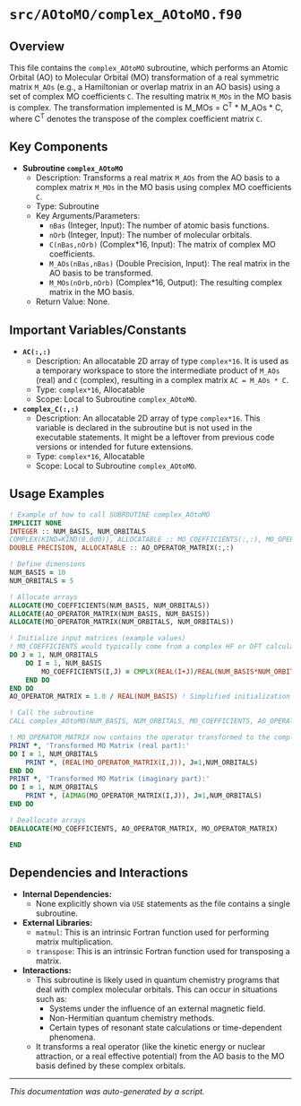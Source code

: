 # `src/AOtoMO/complex_AOtoMO.f90`

## Overview

This file contains the `complex_AOtoMO` subroutine, which performs an Atomic Orbital (AO) to Molecular Orbital (MO) transformation of a real symmetric matrix `M_AOs` (e.g., a Hamiltonian or overlap matrix in an AO basis) using a set of complex MO coefficients `C`. The resulting matrix `M_MOs` in the MO basis is complex. The transformation implemented is M_MOs = C<sup>T</sup> * M_AOs * C, where C<sup>T</sup> denotes the transpose of the complex coefficient matrix `C`.

## Key Components

*   **Subroutine `complex_AOtoMO`**
    *   Description: Transforms a real matrix `M_AOs` from the AO basis to a complex matrix `M_MOs` in the MO basis using complex MO coefficients `C`.
    *   Type: Subroutine
    *   Key Arguments/Parameters:
        *   `nBas` (Integer, Input): The number of atomic basis functions.
        *   `nOrb` (Integer, Input): The number of molecular orbitals.
        *   `C(nBas,nOrb)` (Complex\*16, Input): The matrix of complex MO coefficients.
        *   `M_AOs(nBas,nBas)` (Double Precision, Input): The real matrix in the AO basis to be transformed.
        *   `M_MOs(nOrb,nOrb)` (Complex\*16, Output): The resulting complex matrix in the MO basis.
    *   Return Value: None.

## Important Variables/Constants

*   **`AC(:,:)`**
    *   Description: An allocatable 2D array of type `complex*16`. It is used as a temporary workspace to store the intermediate product of `M_AOs` (real) and `C` (complex), resulting in a complex matrix `AC = M_AOs * C`.
    *   Type: `complex*16`, Allocatable
    *   Scope: Local to Subroutine `complex_AOtoMO`.
*   **`complex_C(:,:)`**
    *   Description: An allocatable 2D array of type `complex*16`. This variable is declared in the subroutine but is not used in the executable statements. It might be a leftover from previous code versions or intended for future extensions.
    *   Type: `complex*16`, Allocatable
    *   Scope: Local to Subroutine `complex_AOtoMO`.

## Usage Examples

```fortran
! Example of how to call SUBROUTINE complex_AOtoMO
IMPLICIT NONE
INTEGER :: NUM_BASIS, NUM_ORBITALS
COMPLEX(KIND=KIND(0.0d0)), ALLOCATABLE :: MO_COEFFICIENTS(:,:), MO_OPERATOR_MATRIX(:,:)
DOUBLE PRECISION, ALLOCATABLE :: AO_OPERATOR_MATRIX(:,:)

! Define dimensions
NUM_BASIS = 10
NUM_ORBITALS = 5

! Allocate arrays
ALLOCATE(MO_COEFFICIENTS(NUM_BASIS, NUM_ORBITALS))
ALLOCATE(AO_OPERATOR_MATRIX(NUM_BASIS, NUM_BASIS))
ALLOCATE(MO_OPERATOR_MATRIX(NUM_ORBITALS, NUM_ORBITALS))

! Initialize input matrices (example values)
! MO_COEFFICIENTS would typically come from a complex HF or DFT calculation
DO J = 1, NUM_ORBITALS
    DO I = 1, NUM_BASIS
        MO_COEFFICIENTS(I,J) = CMPLX(REAL(I+J)/REAL(NUM_BASIS*NUM_ORBITALS), -REAL(I-J)/REAL(NUM_BASIS*NUM_ORBITALS), KIND=KIND(0.0d0))
    END DO
END DO
AO_OPERATOR_MATRIX = 1.0 / REAL(NUM_BASIS) ! Simplified initialization

! Call the subroutine
CALL complex_AOtoMO(NUM_BASIS, NUM_ORBITALS, MO_COEFFICIENTS, AO_OPERATOR_MATRIX, MO_OPERATOR_MATRIX)

! MO_OPERATOR_MATRIX now contains the operator transformed to the complex MO basis
PRINT *, 'Transformed MO Matrix (real part):'
DO I = 1, NUM_ORBITALS
    PRINT *, (REAL(MO_OPERATOR_MATRIX(I,J)), J=1,NUM_ORBITALS)
END DO
PRINT *, 'Transformed MO Matrix (imaginary part):'
DO I = 1, NUM_ORBITALS
    PRINT *, (AIMAG(MO_OPERATOR_MATRIX(I,J)), J=1,NUM_ORBITALS)
END DO

! Deallocate arrays
DEALLOCATE(MO_COEFFICIENTS, AO_OPERATOR_MATRIX, MO_OPERATOR_MATRIX)

END
```

## Dependencies and Interactions

*   **Internal Dependencies:**
    *   None explicitly shown via `USE` statements as the file contains a single subroutine.
*   **External Libraries:**
    *   `matmul`: This is an intrinsic Fortran function used for performing matrix multiplication.
    *   `transpose`: This is an intrinsic Fortran function used for transposing a matrix.
*   **Interactions:**
    *   This subroutine is likely used in quantum chemistry programs that deal with complex molecular orbitals. This can occur in situations such as:
        *   Systems under the influence of an external magnetic field.
        *   Non-Hermitian quantum chemistry methods.
        *   Certain types of resonant state calculations or time-dependent phenomena.
    *   It transforms a real operator (like the kinetic energy or nuclear attraction, or a real effective potential) from the AO basis to the MO basis defined by these complex orbitals.

---
*This documentation was auto-generated by a script.*
